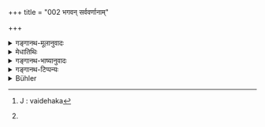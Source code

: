 +++
title = "002 भगवन् सर्ववर्णानाम्"

+++

<details><summary>गङ्गानथ-मूलानुवादः</summary>

May Thou, O blessed One, explain to us, in due form and in proper order, the duties of all castes and intermediate castes!—(2).
</details>

<details><summary>मेधातिथिः</summary>

ऐश्वर्यौदार्ययशोवीर्यादौ भगशब्दः । सो ऽस्यास्तीति, मनुः । तेन संबोधनं भगवन्न् इति । वर्णशब्दश् च तिसृषु ब्राह्मणादिजातिषु वर्तते । सर्वग्रहणं शूद्रावरोधार्थम् । इतरथा महर्षीणां प्रष्टृत्वात् त्रैवर्णिकविषये च प्रश्नः कृतः स्यात् । अन्तरं तन्मध्यम् । द्वयोर् जात्योः संकराद् एकाप्य् अपरिपूर्णा जातिः । अन्तरे प्रभव उत्पत्तिर् येषां ते **अन्तरप्रभवाः** अनुलोमप्रतिलोमा मूर्धावसिक्ताम्बष्ठक्षत्तृवैदेहिकादयः[^२] । न हि ते मातापित्रोर् अन्यतरयापि जात्या व्यपदेष्टुं युज्यन्ते । यथा रासभाश्वसंयोगतः खरो न रासभो नाश्वो जात्यन्तरम् एव । अतः वर्णग्रहणेनाग्रहणात् पृथग् उपादीयन्ते । 


[^२]:
     J : vaidehaka

- <u>ननु</u> अनुलोमा मातृजातीया इष्यन्ते । <u>नेति</u> ब्रूमः । सदृशान् एव तान् आहुर् इति मातृजातिसदृशास् ते न तज्जातीया एव । सो ऽप्य् एषां धर्मो वाचनिको न वस्तुस्वभावसिद्धः । अतः प्रमाणान्तरगोचरत्वाद् धर्मपक्षपतितत्वे शास्त्रोपदेशार्हा एव । प्रतिलोमानाम् अप्य् अहिंसादयो धर्मा वक्ष्यन्ते । यत् तु धर्महीना इति तद्व्रतोपवासादिधर्माभावाभिप्रायेण । सर्वपुरुषोपकारिता चानेन शास्त्रस्य प्रदर्श्यते ।



> **यथावत्** । "अर्हत्य् अर्थे वतिः" येन प्रकारेणानुष्ठानम् अर्हति । इदं नित्यम् इदं काम्यम् इदम् अङ्गम् इदं प्रधानं द्रव्यदेशकालकर्त्रादिनियमश् च प्रकारो ऽर्हतेर् विषयः ।   
> अनुपूर्वशः** । आनुपूर्वी[^३] क्रमः । येन क्रमेणानुष्ठेयानि सो ऽप्य् उच्यताम् । "जातकर्मानन्तरं चौडमौञ्जीनिबन्धनेत्यादि" । यथावद् इत्य् अत्र पदार्थविषयं कार्त्स्न्यम् उपात्तम् । क्रमस् तु पदार्थो न भवत्य् अतः पृथग् अनुपूर्वश इत्य् उपात्तम् ।


[^३]:
J :  anupūrvaḥ

- **धर्म**शब्दः कर्तव्याकर्तव्यतयोर् विधिप्रतिषेधयोर् अदृष्टार्थोस् तद्विषयायां च क्रियायां दृष्टप्रयोगः । तस्य तु किम् उभयं पदार्थ उतान्यतरत्र गौण इति नायं विचारः क्रियते । ग्रन्थान्तरे विस्तरेण कृतत्वाद् इहानुपयोगाच् च । सर्वथा तावत् "अष्टकाः कर्तव्याः" "न कलञ्जं भक्षयेत्" इत्यादाव् अष्टकाविषया कर्तव्यता प्रतीयते, कलञ्जभक्षणविषयश् च प्रतिषेधः । तद् अष्टकाख्यं कर्म धर्मस् तद्विषया वा कर्तव्यतेति फले न विशेषः । धर्मरूपोपदेशाच् च यत् तद्विपरीतम् अधर्मो ऽसाव् इत्य् अर्थात् सिध्यति । अतो धर्माधर्माव् उभाव् अपि शास्त्रस्य विषय इत्य् उक्तं भवति । तत्राष्टकाकरणं धर्मो ब्रह्महत्यादिवर्जनं च धर्मः । अष्टकानाम् अकरणम् अधर्मो ब्रह्महत्यायाश् च करणम् अधर्मः । अयं धर्माधर्मयोर् विवेकः ।

- **अर्हसीति **सामर्थ्यलक्षणया योग्यतया प्रवचनाधिकारम् आचार्यस्याहुः । यतस् त्वं समर्थो धर्मान् वक्तुम्, अतो ऽधिकृतः सन्न् अध्येष्यसे ब्रूहीति । यो यत्राधिकृतस् तत् तेन कर्तव्यम् इति सामर्थ्यगम्यं ब्रूहीत्य् अध्येषणापदम् अध्याह्रियते ॥ १.२ ॥

_उक्तम् अदृष्टार्थे व्यापारमात्रे धर्मशब्दो वर्तते । तत्र यथाष्टकादौ तस्य प्रयोग एवं चैत्यवन्दनादाव् अपीति । तत्र कतमे धर्मा अत्रोच्यन्त इति संशये धर्मविशेषप्रतिपादनार्थम् उक्तसामर्थ्योपादनार्थं_[^४]_ च "त्वम् एक इति" ।_
</details>

<details><summary>गङ्गानथ-भाष्यानुवादः</summary>

The second verse describes what the sages said to Manu, after having approached and worshipped him.

The term ‘*bhaga*,’ ‘blessings,’ is used for *superiority, magnanimity, fame, strength* and so forth; and ‘*bhagavān*’ is he who possesses all this; that is (in the present context) *Manu*; hence it is he who is addressed by the term ‘O blessed one.’

The term ‘*caste*’ is applied to the three castes, ‘*Brāhmaṇa*,’ ‘*Kṣatriya*,’ and ‘*Vaiśya*’—the term ‘all’ has been added for the purpose of including the ‘*Śūdra*’; if this was not done, then, the question, emanating from the Great Sages (who represent only the three higher castes), would be restricted to the three castes only.

‘*Intermediate*’ means *middle*; from the mixture of two castes there arises another imperfect caste; those that are born out of those imperfect unions are the ‘intermediate castes,’ born in the natural order or the reverse; those known under the names ‘*Mūrdhāvasikta*,’ ‘*Kṣattṛ*,’ ‘*Vaidehika*’ and so forth (*Vide*, Manu 10.7 *et. seq*.), these could not be classed under the caste either of the mother or that of the father; just as the Mule born out of the union of the Horse and the Ass is a distinct species, it is neither the ‘horse’ nor the ‘ass’;—on this ground these would not be included under the ‘castes’; hence they have been mentioned separately.

*Objection*—“But the offspring of ṭhe union of castes mixed in the
natural order is regarded as belonging to the caste of the mother.”

It is not so, we reply. From what is said under 10.6 as to these castes being ‘similar,’ it is clear that they are only ‘similar’ to the caste of the mother, and not quite the same as this latter. The functions of these intermediate castes also are such as can be learnt only from scriptures; they cannot be ascertained entirely from their natural inclinations (as in the case of lower animals); and in as much as these functions cannot be ascertained by the help of any other source of knowledge, they fall under the term ‘Dharma,’ ‘duties,’ and as such deserve to be expounded in the scriptures. Of the intermediate castes born of unions in the reverse order, such duties as ‘not harming others’ and so forth are going to be described (by Manu himself under 10.63). When they are spoken of as being ‘without any duties,’ the ‘duties’ meant are such as Observances, Fasts and so forth.

‘*Yathāvat*,’ ‘*in due form*.’—The suffix ‘*vati*’ denotes *propriety*; the meaning being—‘in the form in which performance would be proper.’ This ‘propriety’ also includes such details as—‘this is compulsory, that is optional,’ ‘this is primary, that is secondary,’ as also rules relating to substance, place, time, agent and so forth.

‘*Anupūrvaśaḥ*,’ ‘*in due order*.’—‘Order’ means *sequence*; the meaning is—‘please explain also the order in which the several duties have to be performed.’ The order meant is such as—after the performance of the ‘Birth-rite,’ come respectively ‘Tonsure,’ ‘Initiation’ and so forth. The phrase ‘in due form’ implies completeness in regard to subject-matter; ‘order’ does not form part of the subject-matter, hence the qualification ‘in due order’ has been added separately.

The word ‘*dharma*,’ ‘*duty*,’ is found to be used in reference to—(1) the injunction of what should be done, (2) the prohibition of what should not be done,—both these bearing upon transcendental purposes,—and also (3) action in accordance with the said Injunctions and Prohibitions. Whether the denotation of the term applies equally to both, or it applies primarily to one only, and to another only secondarily,—this we do not discuss on the present occasion; and we have already discussed this in detail in another work (the *Smṛtiviveka*), and it has no direct bearing on the present context. In any case, when it is declared that the *Aṣṭakās* should be performed,’ what is clearly understood is the *propriety of performing* in relation to the
*Aṣṭakāt*; and when it is declared that ‘the meat of the animal killed
by a poisoned arrow should not be eaten,' what is dearly understood is the *impropriety of performing* in relation to the eating of the said meat. Whether the *action of the Aṣṭakā* is regarded as ‘*duty*,’ or the
*propriety of performing that act*,—it does not make any difference in
the ultimate result. And when the form of ‘duty’ has been duly expounded, that is contrary constitutes ‘*Adharma*’ (sin) follows naturally by implication. Thus what is meant is that ‘*Dharma*,’ ‘Duty,’ as also ‘*Adharma*,’ ‘sin,’ both form the subject-matter of the scriptural treatise: the *performance* of the ‘Aṣṭakā’ is a *Duty*, as also is the *avoidance* of Brāhmaṇa-murder’; the *non-performance* of Aṣṭaka’ is a *sin*, as also is the *performance* of Brāhmaṇa-murder’; such is the distinction (between ‘Duty’ and ‘Sin’ as described in the scriptures).

‘*Arhasi*,’ ‘*may you*’—indicates *ability* in the shape of possessing the requisite capacity; and as such expresses the fact of the teacher being a lit and proper person for the expounding the duties; the sense being—‘in as much as you are fully able to expound the Duties, hence you are a fit and proper person for that work,—ns such you are entreated by us to explain to us the said Duties’; it follows by implication that when a man is a fit and proper person for doing a certain act, that act should be done by him. The term of entreaty ‘do please explain to us’ is supplied from without.—(2)
</details>

<details><summary>गङ्गानथ-टिप्पन्यः</summary>

‘O blessed one,’ *bhagavan*—The title *bhagavān* means ‘one who
possesses *Bhaga*.’ What ‘*bhaga*’ stands for is thus described in the
Viṣṇupurāṇa quoted by Kullūka—‘*Bhaga* is the name for the following
six—(1) full sovereignty, (2) strength, (3) fame, (4) glory, (5)
knowledge and (6) freedom from passion.’

‘Intermediate castes,’ *antaraprabhavān*—This refers to the ‘mixed
castes’ described under Discourse 10.

P. 3, l. 24—For *manuḥ* J reads *manoḥ* which would be construed with
*sambodhanam*.

P. 3, l. 25—for *jñātiṣu* (l. 25) J and Mand. lightly read *jātiṣu*.

P. 4, l. 3—Those castes being similar &c. *sadṛśāneva tānāhu*:—This is
Manu, 10. 6, where Medhātithi says—*te sadṛśā eva jñeyāḥ,
natajjātīyāḥ......tatsadṛśagrahaṇāt mātṛta utkṛṣṭāḥ pitṛto
nikṛṣṭāḥ*—‘They should he regarded as *equal to*, not of the same caste
as, their fathers; what is meant is that they are superior to the
mother, but inferior to the father.’

P. 4, l. 14—‘In another work,’ *granthāntare*—Does this refer to the
author’s *Smṛtiviveka* from which he has quoted in his comments on 2. 6
below?

Medhātithi does not attach much importance to the account of creation
here provided. In more than one place he says that the whole of Adhyāya
I is ‘mere *Arthavāda*.’ In his comments on verse 5, for instance, he
says that the process described is in some places in accordance with the
account found in the Purāṇas, and in others, in accordance with the
tenets of the Sāṅkhya system of philosophy; and that no attention need
be paid to this, as it has no direct bearing upon *Dharma*. Again under
verse 9, he says that as this subject does not form the real
subject-matter of the treatise, no attention need he paid to what the
author says on it.
</details>

<details><summary>Bühler</summary>

002	'Deign, divine one, to declare to us precisely and in due order the sacred laws of each of the (four chief) castes (varna) and of the intermediate ones.
</details>
